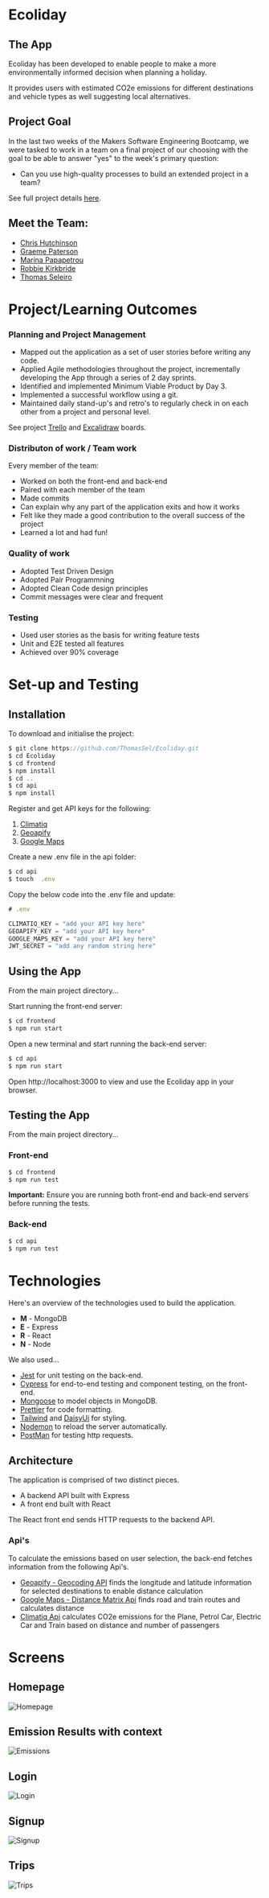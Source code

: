 # Ecoliday

## The App

Ecoliday has been developed to enable people to make a more environmentally informed decision when planning a holiday.

It provides users with estimated CO2e emissions for different destinations and vehicle types as well suggesting local alternatives.

## Project Goal

In the last two weeks of the Makers Software Engineering Bootcamp, we were tasked to work in a team on a final project of our choosing with the goal to be able to answer "yes" to the week's primary question:

- Can you use high-quality processes to build an extended project in a team?

See full project details [here](https://github.com/makersacademy/course/tree/main/final_projects).

## Meet the Team:

- [Chris Hutchinson](https://github.com/ChrisHutchinson1982)
- [Graeme Paterson](https://github.com/ghpaterson)
- [Marina Papapetrou](https://github.com/marinapapap)
- [Robbie Kirkbride](https://github.com/rkirkbride13)
- [Thomas Seleiro](https://github.com/ThomasSel)

# Project/Learning Outcomes

### Planning and Project Management

- Mapped out the application as a set of user stories before writing any code.
- Applied Agile methodologies throughout the project, incrementally developing the App through a series of 2 day sprints.
- Identified and implemented Minimum Viable Product by Day 3.
- Implemented a successful workflow using a git.
- Maintained daily stand-up's and retro's to regularly check in on each other from a project and personal level.

See project [Trello](https://trello.com/b/xs11BMfE/ecoliday) and [Excalidraw](https://excalidraw.com/#room=f8bbdbcc91f237e3ef39,SqHFMgoQRtON_2ZdzQh5JA) boards.

### Distributon of work / Team work

Every member of the team:

- Worked on both the front-end and back-end
- Paired with each member of the team
- Made commits
- Can explain why any part of the application exits and how it works
- Felt like they made a good contribution to the overall success of the project
- Learned a lot and had fun!

### Quality of work

- Adopted Test Driven Design
- Adopted Pair Programmning
- Adopted Clean Code design principles
- Commit messages were clear and frequent

### Testing

- Used user stories as the basis for writing feature tests
- Unit and E2E tested all features
- Achieved over 90% coverage

# Set-up and Testing

## Installation

To download and initialise the project:

```js
$ git clone https://github.com/ThomasSel/Ecoliday.git
$ cd Ecoliday
$ cd frontend
$ npm install
$ cd ..
$ cd api
$ npm install
```

Register and get API keys for the following:

1. [Climatiq](https://auth.climatiq.io/login?state=hKFo2SBQSVRRNlJkOW9nOTBNaEZ4SE1WZEVRUTlCWnFQNFNPb6FupWxvZ2luo3RpZNkgdVBSa0J0LW1LZ3BzTVJlTWRBWlR6WVVnZ1Jwa0MtMESjY2lk2SB4YUZPelhha3M4TmRwdkRUdDVIQjZCSWJTd2dlNFFVQw&client=xaFOzXaks8NdpvDTt5HB6BIbSwge4QUC&protocol=oauth2&scope=openid%20profile%20email&response_type=code&redirect_uri=https%3A%2F%2Fapp.climatiq.io%2Fapi%2Fauth%2Fcallback&screen_hint=signup&nonce=rN62ZZVzYJhS5lDQKnAshqknTdrXR8g7vCtPuOROICY&code_challenge=GPwm8IRDgkORGUvNacYhGvWQGT-6gPYqN-Cv3fk85bo&code_challenge_method=S256)
2. [Geoapify](https://myprojects.geoapify.com/projects)
3. [Google Maps](https://developers.google.com/maps/documentation/distance-matrix/cloud-setup)

Create a new .env file in the api folder:

```js
$ cd api
$ touch  .env
```

Copy the below code into the .env file and update:

```js
# .env

CLIMATIQ_KEY = "add your API key here"
GEOAPIFY_KEY = "add your API key here"
GOOGLE_MAPS_KEY = "add your API key here"
JWT_SECRET = "add any random string here"
```

## Using the App

From the main project directory...

Start running the front-end server:

```js
$ cd frontend
$ npm run start
```

Open a new terminal and start running the back-end server:

```js
$ cd api
$ npm run start
```

Open http://localhost:3000 to view and use the Ecoliday app in your browser.

## Testing the App

From the main project directory...

### Front-end

```js
$ cd frontend
$ npm run test
```

**Important:** Ensure you are running both front-end and back-end servers before running the tests.

### Back-end

```js
$ cd api
$ npm run test
```

# Technologies

Here's an overview of the technologies used to build the application.

- **M** - MongoDB
- **E** - Express
- **R** - React
- **N** - Node

We also used...

- [Jest](https://jestjs.io/) for unit testing on the back-end.
- [Cypress](https://www.cypress.io/) for end-to-end testing and component testing, on the front-end.
- [Mongoose](https://mongoosejs.com) to model objects in MongoDB.
- [Prettier](https://prettier.io) for code formatting.
- [Tailwind](https://tailwindcss.com) and [DaisyUi](https://daisyui.com) for styling.
- [Nodemon](https://nodemon.io/) to reload the server automatically.
- [PostMan](https://www.postman.com) for testing http requests.

## Architecture

The application is comprised of two distinct pieces.

- A backend API built with Express
- A front end built with React

The React front end sends HTTP requests to the backend API.

### Api's

To calculate the emissions based on user selection, the back-end fetches information from the following Api's.

- [Geoapify - Geocoding API](https://www.geoapify.com/geocoding-api) finds the longitude and latitude information for selected destinations to enable distance calculation
- [Google Maps - Distance Matrix Api](https://developers.google.com/maps/documentation/distance-matrix) finds road and train routes and calculates distance
- [Climatiq Api](https://www.climatiq.io) calculates CO2e emissions for the Plane, Petrol Car, Electric Car and Train based on distance and number of passengers

# Screens

## Homepage

![Homepage](./images/Search.png)

## Emission Results with context

![Emissions](./images/Emissions.png)

## Login

![Login](./images/Login.png)

## Signup

![Signup](./images/Signup.png)

## Trips

![Trips](./images/Trips.png)
